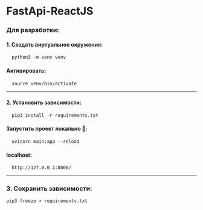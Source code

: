 # FastApi-ReactJS

<h3>Для разработки:</h3>

#### 1. Создать виртуальное окружения:
      python3 -m venv venv
#### Активировать:
      source venv/bin/activate
<hr>

#### 2. Установить зависимости:
      pip3 install -r requirements.txt
#### Запустить проект локально &#129300;:
      uvicorn main:app --reload
#### localhost:
      http://127.0.0.1:8000/
<hr>

### 3. Сохранить зависимости:
    pip3 freeze > requirements.txt
